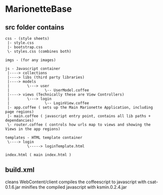MarionetteBase
==============


src folder contains
----
```
css - (style sheets)
 |- style.css
 |- bootstrap.css
 \- styles.css (combines both)

imgs - (for any images)

js - Javascript container
 |----> collections 
 |----> libs (third party libraries)
 |----> models 
 |        \---> user
 |                \-- UserModel.coffee
 |----> views (Technically these are View Controllers)
 |        \---> login
 |                \-- LoginView.coffee 
 |- app.coffee ( sets up the Main Marionette Application, including page regions)
 |- main.coffee ( javascript entry point, contains all lib paths + dependancies)
 \- router.coffee ( controls how urls map to views and showing the Views in the app regions)

templates - HTML template container
 \----> login
          \-----> loginTemplate.html

index.html ( main index.html )
```


build.xml
-----

cleans WebContent/client
compiles the coffeescript to javascript with csat-0.1.6.jar
minifies the compiled javascript with ksmin.0.2.4.jar

